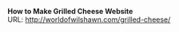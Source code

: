 <strong>How to Make Grilled Cheese Website</strong>
<br>URL: http://worldofwilshawn.com/grilled-cheese/
